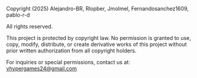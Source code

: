 Copyright (2025) Alejandro-BR, Rlopber, Jmolmel, Fernandosanchez1609, pablo-r-d

All rights reserved.

This project is protected by copyright law. No permission is granted to use, copy, modify, distribute, or create derivative works of this project without prior written authorization from all copyright holders.

For inquiries or special permissions, contact us at: vhypergames24@gmail.com
